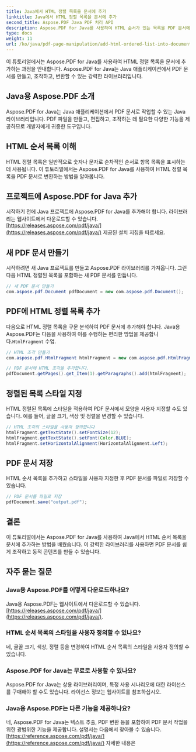 ```yaml
---
title: Java에서 HTML 정렬 목록을 문서에 추가
linktitle: Java에서 HTML 정렬 목록을 문서에 추가
second_title: Aspose.PDF Java PDF 처리 API
description: Aspose.PDF for Java를 사용하여 HTML 순서가 있는 목록을 PDF 문서에 추가하는 방법을 알아보세요. 소스 코드가 있는 단계별 가이드.
type: docs
weight: 11
url: /ko/java/pdf-page-manipulation/add-html-ordered-list-into-documents-in-java/
---
```


이 튜토리얼에서는 Aspose.PDF for Java를 사용하여 HTML 정렬 목록을 문서에 추가하는 과정을 안내합니다. Aspose.PDF for Java는 Java 애플리케이션에서 PDF 문서를 만들고, 조작하고, 변환할 수 있는 강력한 라이브러리입니다. 

## Java용 Aspose.PDF 소개

Aspose.PDF for Java는 Java 애플리케이션에서 PDF 문서로 작업할 수 있는 Java 라이브러리입니다. PDF 파일을 만들고, 편집하고, 조작하는 데 필요한 다양한 기능을 제공하므로 개발자에게 귀중한 도구입니다.

## HTML 순서 목록 이해

HTML 정렬 목록은 일반적으로 숫자나 문자로 순차적인 순서로 항목 목록을 표시하는 데 사용됩니다. 이 튜토리얼에서는 Aspose.PDF for Java를 사용하여 HTML 정렬 목록을 PDF 문서로 변환하는 방법을 알아봅니다.

## 프로젝트에 Aspose.PDF for Java 추가

 시작하기 전에 Java 프로젝트에 Aspose.PDF for Java를 추가해야 합니다. 라이브러리는 웹사이트에서 다운로드할 수 있습니다.[https://releases.aspose.com/pdf/java/](https://releases.aspose.com/pdf/java/) 제공된 설치 지침을 따르세요.

## 새 PDF 문서 만들기

시작하려면 새 Java 프로젝트를 만들고 Aspose.PDF 라이브러리를 가져옵니다. 그런 다음 HTML 정렬된 목록을 포함하는 새 PDF 문서를 만듭니다.

```java
// 새 PDF 문서 만들기
com.aspose.pdf.Document pdfDocument = new com.aspose.pdf.Document();
```

## PDF에 HTML 정렬 목록 추가

 다음으로 HTML 정렬 목록을 구문 분석하여 PDF 문서에 추가해야 합니다. Java용 Aspose.PDF는 다음을 사용하여 이를 수행하는 편리한 방법을 제공합니다.`HtmlFragment` 수업.

```java
// HTML 조각 만들기
com.aspose.pdf.HtmlFragment htmlFragment = new com.aspose.pdf.HtmlFragment("<ol><li>Item 1</li><li>Item 2</li><li>Item 3</li></ol>");

// PDF 문서에 HTML 조각을 추가합니다.
pdfDocument.getPages().get_Item(1).getParagraphs().add(htmlFragment);
```

## 정렬된 목록 스타일 지정

HTML 정렬된 목록에 스타일을 적용하여 PDF 문서에서 모양을 사용자 지정할 수도 있습니다. 예를 들어, 글꼴 크기, 색상 및 정렬을 변경할 수 있습니다.

```java
// HTML 조각의 스타일을 사용자 정의합니다
htmlFragment.getTextState().setFontSize(12);
htmlFragment.getTextState().setFont(Color.BLUE);
htmlFragment.setHorizontalAlignment(HorizontalAlignment.Left);
```

## PDF 문서 저장

HTML 순서 목록을 추가하고 스타일을 사용자 지정한 후 PDF 문서를 파일로 저장할 수 있습니다.

```java
// PDF 문서를 파일로 저장
pdfDocument.save("output.pdf");
```

## 결론

이 튜토리얼에서는 Aspose.PDF for Java를 사용하여 Java에서 HTML 순서 목록을 문서에 추가하는 방법을 배웠습니다. 이 강력한 라이브러리를 사용하면 PDF 문서를 쉽게 조작하고 동적 콘텐츠를 만들 수 있습니다.

## 자주 묻는 질문

### Java용 Aspose.PDF를 어떻게 다운로드하나요?

Java용 Aspose.PDF는 웹사이트에서 다운로드할 수 있습니다.[https://releases.aspose.com/pdf/java/](https://releases.aspose.com/pdf/java/).

### HTML 순서 목록의 스타일을 사용자 정의할 수 있나요?

네, 글꼴 크기, 색상, 정렬 등을 변경하여 HTML 순서 목록의 스타일을 사용자 정의할 수 있습니다.

### Aspose.PDF for Java는 무료로 사용할 수 있나요?

Aspose.PDF for Java는 상용 라이브러리이며, 특정 사용 시나리오에 대한 라이선스를 구매해야 할 수도 있습니다. 라이선스 정보는 웹사이트를 참조하십시오.

### Java용 Aspose.PDF는 다른 기능을 제공하나요?

 네, Aspose.PDF for Java는 텍스트 추출, PDF 변환 등을 포함하여 PDF 문서 작업을 위한 광범위한 기능을 제공합니다. 설명서는 다음에서 찾아볼 수 있습니다.[https://reference.aspose.com/pdf/java/](https://reference.aspose.com/pdf/java/) 자세한 내용은